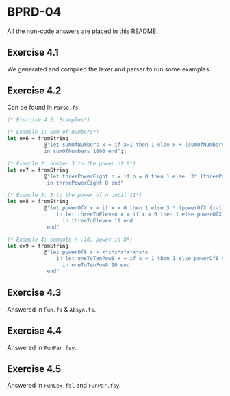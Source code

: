 # BPRD-04

All the non-code answers are placed in this README.

## Exercise 4.1

We generated and compiled the lexer and parser to run some examples.

## Exercise 4.2

Can be found in `Parse.fs`.

```fsharp
(* Exercise 4.2: Examples*)

(* Example 1: Sum of numbers*)
let ex6 = fromString
            @"let sumOfNumbers x = if x=1 then 1 else x + (sumOfNumbers (x-1))
            in sumOfNumbers 1000 end";;

(* Example 2: number 3 to the power of 8*)
let ex7 = fromString
            @"let threePowerEight n = if n = 0 then 1 else  3* (threePowerEight (n-1))
             in threePowerEight 8 end"

(* Example 3: 3 to the power of n until 11*)
let ex8 = fromString            
            @"let powerOfX x = if x = 0 then 1 else 3 * (powerOfX (x-1))
                in let threeToEleven x = if x = 0 then 1 else powerOfX x + (threeToEleven (x-1))
                  in threeToEleven 11 end
             end"

(* Example 4: compute n..10, power is 8*)
let ex9 = fromString
            @"let powerOf8 x = x*x*x*x*x*x*x*x
                in let oneToTenPow8 x = if x = 1 then 1 else powerOf8 x + (oneToTenPow8 (x-1))
                  in oneToTenPow8 10 end
             end"
```

## Exercise 4.3

Answered in `Fun.fs` & `Absyn.fs`. 

## Exercise 4.4

Answered in `FunPar.fsy`.

## Exercise 4.5

Answered in `FunLex.fsl` and `FunPar.fsy`. 